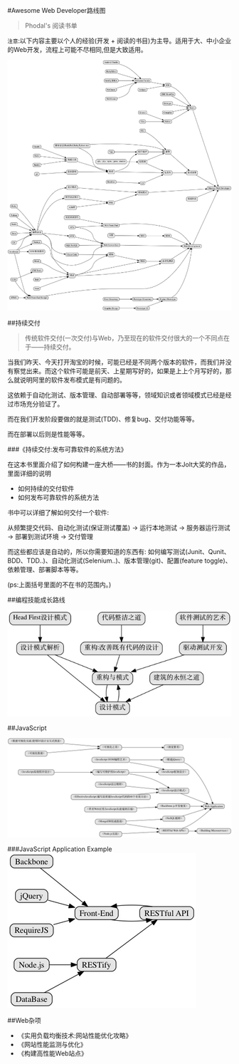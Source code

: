 #Awesome Web Developer路线图

> Phodal's 阅读书单

``注意``:以下内容主要以个人的经验(开发 + 阅读的书目)为主导。适用于大、中小企业的Web开发，流程上可能不尽相同,但是大致适用。


![Awesome Web Developer](tree.jpg)

##持续交付

> 传统软件交付(一次交付)与Web，乃至现在的软件交付很大的一个不同点在于——持续交付。

当我们昨天、今天打开淘宝的时候，可能已经是不同两个版本的软件，而我们并没有察觉出来。而这个软件可能是前天、上星期写好的，如果是上上个月写好的，那么就说明阿里的软件发布模式是有问题的。

这依赖于自动化测试、版本管理、自动部署等等，领域知识或者领域模式已经是经过市场充分验证了。

而在我们开发阶段要做的就是测试(TDD)、修复bug、交付功能等等。

而在部署以后则是性能等等。

###《持续交付:发布可靠软件的系统方法》

在这本书里面介绍了如何构建一座大桥——书的封面。作为一本Jolt大奖的作品，里面详细的说明

 - 如何持续的交付软件
 - 如何发布可靠软件的系统方法

书中可以详细了解如何交付一个软件: 

从频繁提交代码、自动化测试(保证测试覆盖) -> 运行本地测试 -> 服务器运行测试 -> 部署到测试环境 -> 交付管理

而这些都应该是自动的，所以你需要知道的东西有: 如何编写测试(Junit、Qunit、BDD、TDD..)、自动化测试(Selenium..)、版本管理(git)、配置(feature toggle)、依赖管理、部署脚本等等。

(ps:上面括号里面的不在书的范围内。)

##编程技能成长路线

![Grow](grow.jpg)

##JavaScript

![JavaScript](js.jpg)

###JavaScript Application Example
![JavaScript App](jsapp.jpg)

##Web杂项
- 《实用负载均衡技术:网站性能优化攻略》
- 《网站性能监测与优化》
- 《构建高性能Web站点》
